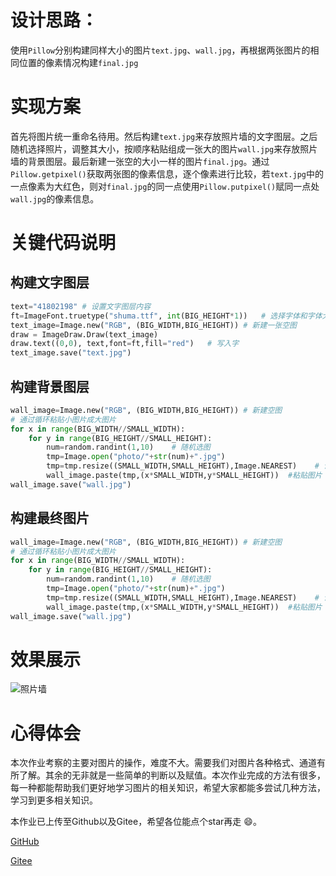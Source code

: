 ﻿# 设计思路：

使用`Pillow`分别构建同样大小的图片`text.jpg`、`wall.jpg`，再根据两张图片的相同位置的像素情况构建`final.jpg`

# 实现方案

首先将图片统一重命名待用。然后构建`text.jpg`来存放照片墙的文字图层。之后随机选择照片，调整其大小，按顺序粘贴组成一张大的图片`wall.jpg`来存放照片墙的背景图层。最后新建一张空的大小一样的图片`final.jpg`。通过`Pillow.getpixel()`获取两张图的像素信息，逐个像素进行比较，若`text.jpg`中的一点像素为大红色，则对`final.jpg`的同一点使用`Pillow.putpixel()`赋同一点处`wall.jpg`的像素信息。

# 关键代码说明

## 构建文字图层

```python
text="41802198" # 设置文字图层内容
ft=ImageFont.truetype("shuma.ttf", int(BIG_HEIGHT*1))   # 选择字体和字体大小
text_image=Image.new("RGB", (BIG_WIDTH,BIG_HEIGHT)) # 新建一张空图
draw = ImageDraw.Draw(text_image)
draw.text((0,0), text,font=ft,fill="red")   # 写入字
text_image.save("text.jpg")
```

## 构建背景图层

```python
wall_image=Image.new("RGB", (BIG_WIDTH,BIG_HEIGHT)) # 新建空图
# 通过循环粘贴小图片成大图片
for x in range(BIG_WIDTH//SMALL_WIDTH):
    for y in range(BIG_HEIGHT//SMALL_HEIGHT):
        num=random.randint(1,10)    # 随机选图
        tmp=Image.open("photo/"+str(num)+".jpg")
        tmp=tmp.resize((SMALL_WIDTH,SMALL_HEIGHT),Image.NEAREST)    # 调整大小
        wall_image.paste(tmp,(x*SMALL_WIDTH,y*SMALL_HEIGHT))  #粘贴图片   
wall_image.save("wall.jpg")
```

## 构建最终图片

```python
wall_image=Image.new("RGB", (BIG_WIDTH,BIG_HEIGHT)) # 新建空图
# 通过循环粘贴小图片成大图片
for x in range(BIG_WIDTH//SMALL_WIDTH):
    for y in range(BIG_HEIGHT//SMALL_HEIGHT):
        num=random.randint(1,10)    # 随机选图
        tmp=Image.open("photo/"+str(num)+".jpg")
        tmp=tmp.resize((SMALL_WIDTH,SMALL_HEIGHT),Image.NEAREST)    # 调整大小
        wall_image.paste(tmp,(x*SMALL_WIDTH,y*SMALL_HEIGHT))  #粘贴图片   
wall_image.save("wall.jpg")
```

# 效果展示

![照片墙](https://img-blog.csdnimg.cn/20210618162145251.jpg?x-oss-process=image/watermark,type_ZmFuZ3poZW5naGVpdGk,shadow_10,text_aHR0cHM6Ly9ibG9nLmNzZG4ubmV0L3UwMTM3NDg4OTc=,size_16,color_FFFFFF,t_70#pic_center)


# 心得体会

本次作业考察的主要对图片的操作，难度不大。需要我们对图片各种格式、通道有所了解。其余的无非就是一些简单的判断以及赋值。本次作业完成的方法有很多，每一种都能帮助我们更好地学习图片的相关知识，希望大家都能多尝试几种方法，学习到更多相关知识。

本作业已上传至Github以及Gitee，希望各位能点个star再走 :smile:。

[GitHub](https://github.com/GLORYFeonix/Python_Learning_Homework)

[Gitee](https://gitee.com/gzy8810/Python_Learning_Homework)
